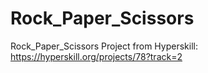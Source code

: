 # Rock_Paper_Scissors
Rock_Paper_Scissors Project from Hyperskill: https://hyperskill.org/projects/78?track=2
